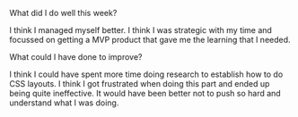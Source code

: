 What did I do well this week?

I think I managed myself better. I think I was strategic with my time and focussed on getting a MVP product that gave me the learning that I needed. 

What could I have done to improve?
 
 I think I could have spent more time doing research to establish how to do CSS layouts. I think I got frustrated when doing this part and ended up being quite ineffective. It would have been better not to push so hard and understand what I was doing. 